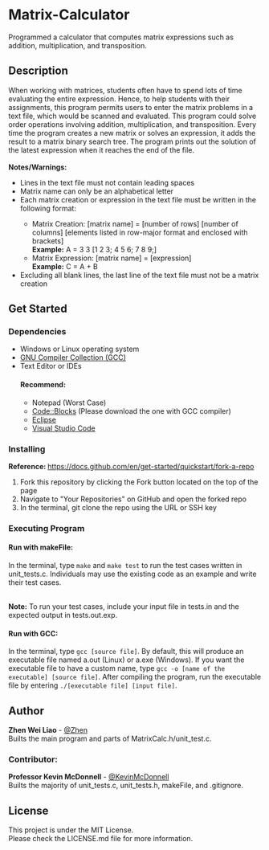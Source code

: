 # Matrix-Calculator
Programmed a calculator that computes matrix expressions such as addition, multiplication, and transposition.

<h2>Description</h2>
When working with matrices, students often have to spend lots of time evaluating the entire expression. Hence, to help students with their assignments, this program permits users to enter the matrix problems in a text file, which would be scanned and evaluated. This program could solve order operations involving addition, multiplication, and transposition. Every time the program creates a new matrix or solves an expression, it adds the result to a matrix binary search tree. The program prints out the solution of the latest expression when it reaches the end of the file.
<br><br>
<b>Notes/Warnings:</b>
<ul>
    <li>Lines in the text file must not contain leading spaces</li>
    <li>Matrix name can only be an alphabetical letter</li>
    <li>Each matrix creation or expression in the text file must be written in the following format:</li>
    <ul>
        <li>Matrix Creation: [matrix name] = [number of rows] [number of columns] [elements listed in row-major format and enclosed with brackets]</li>
        <b>Example:</b> A = 3 3 [1 2 3; 4 5 6; 7 8 9;]
        <li>Matrix Expression: [matrix name] = [expression]</li>
        <b>Example:</b> C = A + B
    </ul>
    <li>Excluding all blank lines, the last line of the text file must not be a matrix creation</li>
</ul>


<h2>Get Started</h2>
<h3>Dependencies</h3>
<ul>
    <li>Windows or Linux operating system</li>
    <li><a href="https://www.scaler.com/topics/c/c-compiler-for-windows/">GNU Compiler Collection (GCC)</a></li>
    <li>Text Editor or IDEs</li>
    <h4>Recommend:</h4>
    <ul>
        <li>Notepad (Worst Case)</li>
        <li><a href="https://www.codeblocks.org/downloads/binaries/">Code::Blocks</a> (Please download the one with GCC compiler)</li>
        <li><a href="https://www.eclipse.org/downloads/">Eclipse</a></li>
        <li><a href="https://code.visualstudio.com/Download">Visual Studio Code</a></li>
    </ul>
</ul>

<h3>Installing</h3>
<strong>Reference: </strong><a href="https://docs.github.com/en/get-started/quickstart/fork-a-repo">https://docs.github.com/en/get-started/quickstart/fork-a-repo</a>
<ol>
    <li>Fork this repository by clicking the Fork button located on the top of the page</li>
    <li>Navigate to "Your Repositories" on GitHub and open the forked repo</li>
    <li>In the terminal, git clone the repo using the URL or SSH key</li>
</ol>

<h3>Executing Program</h3>
<h4>Run with makeFile: </h4>
In the terminal, type <code>make</code> and <code>make test</code> to run the test cases written in unit_tests.c. Individuals may use the existing code as an example and write their test cases.<br><br>

<b>Note:</b> To run your test cases, include your input file in tests.in and the expected output in tests.out.exp.

<h4>Run with GCC: </h4>
In the terminal, type <code>gcc [source file]</code>. By default, this will produce an executable file named a.out (Linux) or a.exe (Windows). If you want the executable file to have a custom name, type <code>gcc -o [name of the executable] [source file]</code>. After compiling the program, run the executable file by entering <code>./[executable file] [input file]</code>.

<h2>Author</h2>
<strong>Zhen Wei Liao</strong> - <a href="www.linkedin.com/in/zhenwei-liao-148baa273">@Zhen</a><br>
Builts the main program and parts of MatrixCalc.h/unit_test.c.

<h3>Contributor:</h3>
<strong>Professor Kevin McDonnell</strong> - <a href="https://www.cs.stonybrook.edu/people/faculty/KevinMcDonnell">@KevinMcDonnell</a><br>
Builts the majority of unit_tests.c, unit_tests.h, makeFile, and .gitignore.

<h2>License</h2>
This project is under the MIT License. <br>Please check the LICENSE.md file for more information.
